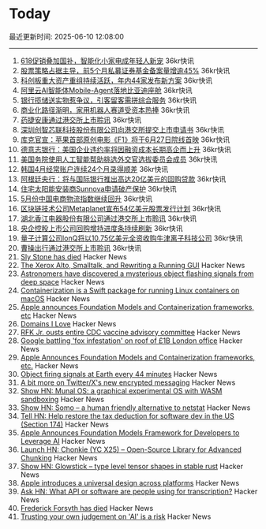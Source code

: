 # Today

最近更新时间: 2025-06-10 12:08:00

--- 
1. [618促销叠加国补，智能化小家电成年轻人新宠](https://www.36kr.com/newsflashes/3329883432364550) 36kr快讯
2. [股票策略占据主导，前5个月私募证券基金备案量增逾45%](https://www.36kr.com/newsflashes/3329879786088960) 36kr快讯
3. [科创板重大资产重组持续活跃，年内44家发布新方案](https://www.36kr.com/newsflashes/3329878341118215) 36kr快讯
4. [阿里云AI智能体Mobile-Agent落地比亚迪座舱](https://www.36kr.com/newsflashes/3329877652285697) 36kr快讯
5. [银行揽储送实物惹争议，引客留客需拼综合服务](https://www.36kr.com/newsflashes/3329876871883011) 36kr快讯
6. [商业化路径渐明，家用机器人赛道受资本热捧](https://www.36kr.com/newsflashes/3329874753825282) 36kr快讯
7. [药捷安康通过港交所上市聆讯](https://www.36kr.com/newsflashes/3329873477970181) 36kr快讯
8. [深圳创智芯联科技股份有限公司向港交所提交上市申请书](https://www.36kr.com/newsflashes/3329872389106183) 36kr快讯
9. [库克官宣：苹果首部原创电影《F1》将于6月27日院线首映](https://www.36kr.com/newsflashes/3329871372102145) 36kr快讯
10. [德意志银行：美国企业违约率将因融资成本长期高企而上升](https://www.36kr.com/newsflashes/3329870347102729) 36kr快讯
11. [美国务院使用人工智能帮助挑选外交官选拔委员会成员](https://www.36kr.com/newsflashes/3329869656107271) 36kr快讯
12. [韩国4月经常账户连续24个月录得顺差](https://www.36kr.com/newsflashes/3329868952004868) 36kr快讯
13. [阿根廷央行：将与国际银行推出高达20亿美元的回购贷款](https://www.36kr.com/newsflashes/3329868241266946) 36kr快讯
14. [住宅太阳能安装商Sunnova申请破产保护](https://www.36kr.com/newsflashes/3329867339720966) 36kr快讯
15. [5月份中国电商物流指数继续回升](https://www.36kr.com/newsflashes/3329866746603777) 36kr快讯
16. [区块链技术公司Metaplanet宣布54亿美元股票发行计划](https://www.36kr.com/newsflashes/3329865825937925) 36kr快讯
17. [湖北香江电器股份有限公司通过港交所上市聆讯](https://www.36kr.com/newsflashes/3329864815847936) 36kr快讯
18. [央企控股上市公司回购增持进度条持续刷新](https://www.36kr.com/newsflashes/3329864204921095) 36kr快讯
19. [量子计算公司IonQ将以10.75亿美元全资收购牛津离子科技公司](https://www.36kr.com/newsflashes/3329863734733314) 36kr快讯
20. [曹操出行通过港交所上市聆讯](https://www.36kr.com/newsflashes/3329863219128832) 36kr快讯
21. [Sly Stone has died](https://abcnews.go.com/US/sly-stone-pioneering-leader-funk-band-sly-family/story?id=122666345) Hacker News
22. [The Xerox Alto, Smalltalk, and Rewriting a Running GUI](https://www.righto.com/2017/10/the-xerox-alto-smalltalk-and-rewriting.html) Hacker News
23. [Astronomers have discovered a mysterious object flashing signals from deep space](https://www.livescience.com/space/unlike-anything-we-have-seen-before-astronomers-discover-mysterious-object-firing-strange-signals-at-earth-every-44-minutes) Hacker News
24. [Containerization is a Swift package for running Linux containers on macOS](https://github.com/apple/containerization) Hacker News
25. [Apple announces Foundation Models and Containerization frameworks, etc](https://www.apple.com/newsroom/2025/06/apple-supercharges-its-tools-and-technologies-for-developers/) Hacker News
26. [Domains I Love](https://www.ahmedsaoudi.com/blog/domains-i-love/) Hacker News
27. [RFK Jr. ousts entire CDC vaccine advisory committee](https://apnews.com/article/kennedy-cdc-acip-vaccines-3790c89f45b6314c5c7b686db0e3a8f9) Hacker News
28. [Google battling 'fox infestation' on roof of £1B London office](https://www.theguardian.com/uk-news/2025/jun/09/google-foxes-roof-london-kings-cross-office) Hacker News
29. [Apple Announces Foundation Models and Containerization frameworks, etc.](https://www.apple.com/newsroom/2025/06/apple-supercharges-its-tools-and-technologies-for-developers/) Hacker News
30. [Object firing signals at Earth every 44 minutes](https://www.livescience.com/space/unlike-anything-we-have-seen-before-astronomers-discover-mysterious-object-firing-strange-signals-at-earth-every-44-minutes) Hacker News
31. [A bit more on Twitter/X's new encrypted messaging](https://blog.cryptographyengineering.com/2025/06/09/a-bit-more-on-twitter-xs-new-encrypted-messaging/) Hacker News
32. [Show HN: Munal OS: a graphical experimental OS with WASM sandboxing](https://github.com/Askannz/munal-os) Hacker News
33. [Show HN: Somo – a human friendly alternative to netstat](https://github.com/theopfr/somo) Hacker News
34. [Tell HN: Help restore the tax deduction for software dev in the US (Section 174)](https://news.ycombinator.com/item?id=44226145) Hacker News
35. [Apple Announces Foundation Models Framework for Developers to Leverage AI](https://www.apple.com/newsroom/2025/06/apple-supercharges-its-tools-and-technologies-for-developers/) Hacker News
36. [Launch HN: Chonkie (YC X25) – Open-Source Library for Advanced Chunking](https://news.ycombinator.com/item?id=44225930) Hacker News
37. [Show HN: Glowstick – type level tensor shapes in stable rust](https://github.com/nicksenger/glowstick) Hacker News
38. [Apple introduces a universal design across platforms](https://www.apple.com/newsroom/2025/06/apple-introduces-a-delightful-and-elegant-new-software-design/) Hacker News
39. [Ask HN: What API or software are people using for transcription?](https://news.ycombinator.com/item?id=44225953) Hacker News
40. [Frederick Forsyth has died](https://www.theguardian.com/books/2025/jun/09/frederick-forsyth-day-of-the-jackal-author-and-former-mi6-agent-dies-aged-86) Hacker News
41. [Trusting your own judgement on 'AI' is a risk](https://www.baldurbjarnason.com/2025/trusting-your-own-judgement-on-ai/) Hacker News
